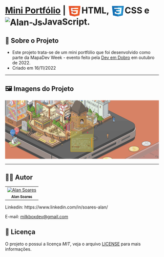 # [Mini Portfólio](https://soares-alan.github.io/mini_portfolio/) | <img align="center" alt="Alan-HTML" height="35" width="45" src="https://raw.githubusercontent.com/devicons/devicon/master/icons/html5/html5-original.svg">HTML, <img align="center" alt="Alan-CSS" height="35" width="45" src="https://raw.githubusercontent.com/devicons/devicon/master/icons/css3/css3-original.svg">CSS e <img align="center" alt="Alan-Js" height="35" width="45" src="https://cdn.jsdelivr.net/gh/devicons/devicon/icons/javascript/javascript-original.svg">JavaScript.

## :page_facing_up: Sobre o Projeto
- Este projeto trata-se de um mini portfólio que foi desenvolvido como parte da MapaDev Week - evento feito pela [Dev em Dobro](https://github.com/devemdobro) em outubro de 2022.
- Criado em 16/11/2022
---
## :framed_picture: Imagens do Projeto

![imagem-projeto-final](mini-portfolio.png)

---
## :man_technologist:  Autor

<table class="author">
  <tr>
    <td align="center">
      <a href="hhttps://github.com/soares-alan">
        <img src="https://avatars.githubusercontent.com/u/104646886?v=4" 
        width="100px;" alt="Alan Soares"/>
        <br/>
        <sub>
          <b>Alan Soares</b>
        </sub>
      </a>
    </td>
  </tr>
</table>   
   Linkedin:
   https://www.linkedin.com/in/soares-alan/
   
   E-mail: milkboxdev@gmail.com
   
  ## 📝 Licença
  
   O projeto o possui a licença _MIT_, veja o arquivo [LICENSE](LICENSE) para mais informações.
